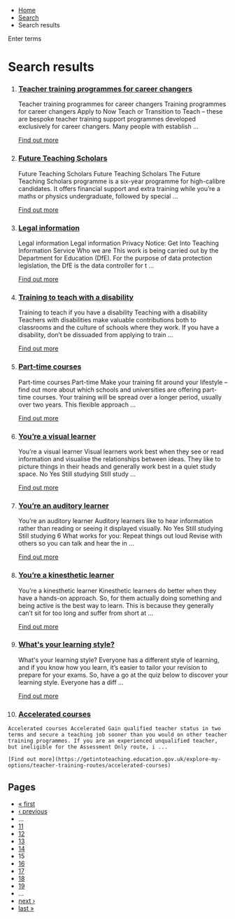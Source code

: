 *   [Home](/)
*   [Search](/search)
*   Search results

Enter terms 

Search results
==============

1.  ### [Teacher training programmes for career changers](https://getintoteaching.education.gov.uk/explore-my-options/teacher-training-routes/specialist-training-options/teacher-training-programmes-for-career-changers)
    
    Teacher training programmes for career changers Training programmes for career changers Apply to Now Teach or Transition to Teach – these are bespoke teacher training support programmes developed exclusively for career changers. Many people with establish ...
    
    [Find out more](https://getintoteaching.education.gov.uk/explore-my-options/teacher-training-routes/specialist-training-options/teacher-training-programmes-for-career-changers)
    
2.  ### [Future Teaching Scholars](https://getintoteaching.education.gov.uk/explore-my-options/teacher-training-routes/specialist-training-options/future-teaching-scholars)
    
    Future Teaching Scholars Future Teaching Scholars The Future Teaching Scholars programme is a six-year programme for high-calibre candidates. It offers financial support and extra training while you’re a maths or physics undergraduate, followed by special ...
    
    [Find out more](https://getintoteaching.education.gov.uk/explore-my-options/teacher-training-routes/specialist-training-options/future-teaching-scholars)
    
3.  ### [Legal information](https://getintoteaching.education.gov.uk/legal-information)
    
    Legal information Legal information Privacy Notice: Get Into Teaching Information Service Who we are This work is being carried out by the Department for Education (DfE). For the purpose of data protection legislation, the DfE is the data controller for t ...
    
    [Find out more](https://getintoteaching.education.gov.uk/legal-information)
    
4.  ### [Training to teach with a disability](https://getintoteaching.education.gov.uk/train-to-teach-with-a-disability)
    
    Training to teach if you have a disability Teaching with a disability Teachers with disabilities make valuable contributions both to classrooms and the culture of schools where they work. If you have a disability, don’t be dissuaded from applying to train ...
    
    [Find out more](https://getintoteaching.education.gov.uk/train-to-teach-with-a-disability)
    
5.  ### [Part-time courses](https://getintoteaching.education.gov.uk/explore-my-options/teacher-training-routes/part-time-courses)
    
    Part-time courses Part-time Make your training fit around your lifestyle – find out more about which schools and universities are offering part-time courses. Your training will be spread over a longer period, usually over two years. This flexible approach ...
    
    [Find out more](https://getintoteaching.education.gov.uk/explore-my-options/teacher-training-routes/part-time-courses)
    
6.  ### [You’re a visual learner](https://getintoteaching.education.gov.uk/youre-a-visual-learner)
    
    You’re a visual learner Visual learners work best when they see or read information and visualise the relationships between ideas. They like to picture things in their heads and generally work best in a quiet study space. No Yes Still studying Still study ...
    
    [Find out more](https://getintoteaching.education.gov.uk/youre-a-visual-learner)
    
7.  ### [You’re an auditory learner](https://getintoteaching.education.gov.uk/youre-an-auditory-learner)
    
    You’re an auditory learner Auditory learners like to hear information rather than reading or seeing it displayed visually. No Yes Still studying Still studying 6 What works for you: Repeat things out loud Revise with others so you can talk and hear the in ...
    
    [Find out more](https://getintoteaching.education.gov.uk/youre-an-auditory-learner)
    
8.  ### [You’re a kinesthetic learner](https://getintoteaching.education.gov.uk/youre-a-kinesthetic-learner)
    
    You’re a kinesthetic learner Kinesthetic learners do better when they have a hands-on approach. So, for them actually doing something and being active is the best way to learn. This is because they generally can’t sit for too long and suffer from short at ...
    
    [Find out more](https://getintoteaching.education.gov.uk/youre-a-kinesthetic-learner)
    
9.  ### [What's your learning style?](https://getintoteaching.education.gov.uk/whats-your-learning-style)
    
    What's your learning style? Everyone has a different style of learning, and if you know how you learn, it’s easier to tailor your revision to prepare for your exams. So, have a go at the quiz below to discover your learning style. Everyone has a diff ...
    
    [Find out more](https://getintoteaching.education.gov.uk/whats-your-learning-style)
    
10.  ### [Accelerated courses](https://getintoteaching.education.gov.uk/explore-my-options/teacher-training-routes/accelerated-courses)
    
    Accelerated courses Accelerated Gain qualified teacher status in two terms and secure a teaching job sooner than you would on other teacher training programmes. If you are an experienced unqualified teacher, but ineligible for the Assessment Only route, i ...
    
    [Find out more](https://getintoteaching.education.gov.uk/explore-my-options/teacher-training-routes/accelerated-courses)
    

Pages
-----

*   [« first](/search/site "Go to first page")
*   [‹ previous](/search/site?page=13 "Go to previous page")
*   …
*   [11](/search/site?page=10 "Go to page 11")
*   [12](/search/site?page=11 "Go to page 12")
*   [13](/search/site?page=12 "Go to page 13")
*   [14](/search/site?page=13 "Go to page 14")
*   15
*   [16](/search/site?page=15 "Go to page 16")
*   [17](/search/site?page=16 "Go to page 17")
*   [18](/search/site?page=17 "Go to page 18")
*   [19](/search/site?page=18 "Go to page 19")
*   …
*   [next ›](/search/site?page=15 "Go to next page")
*   [last »](/search/site?page=1032 "Go to last page")